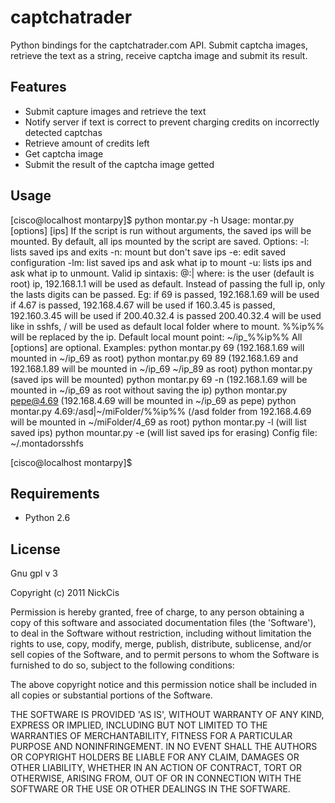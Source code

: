 captchatrader
=============

Python bindings for the captchatrader.com API. Submit captcha images, retrieve the text as a string, receive captcha image and submit its result.


Features
--------

* Submit capture images and retrieve the text
* Notify server if text is correct to prevent charging credits on incorrectly detected captchas
* Retrieve amount of credits left
* Get captcha image
* Submit the result of the captcha image getted

Usage
--------

[cisco@localhost montarpy]$ python montar.py -h
Usage: montar.py [options] [ips]
        If the script is run without arguments, the saved ips will be mounted.
        By default, all ips mounted by the script are saved.
        Options:
            -l: lists saved ips and exits
            -n: mount but don't save ips
            -e: edit saved configuration
            -lm: list saved ips and ask what ip to mount
            -u:  lists ips and ask what ip to unmount.
        Valid ip sintaxis:
            <user>@<ip>:<remote mount point>|<local mount point>
            where:
                <user> is the user (default is root)
                <ip> ip, 192.168.1.1 will be used as default.
                    Instead of passing the full ip, only the lasts digits can be passed.
                    Eg: if 69 is passed, 192.168.1.69 will be used
                        if 4.67 is passed, 192.168.4.67 will be used
                        if 160.3.45 is passed, 192.160.3.45 will be used
                        if 200.40.32.4 is passed 200.40.32.4 will be used
            <remove mount point> like in sshfs, / will be used as default
            <local mount point> local folder where to mount.
                %%ip%%  will be replaced by the ip.
                Default local mount point:  ~/ip_%%ip%%
            All [options] are optional.
        Examples:
            python montar.py 69 (192.168.1.69 will mounted in ~/ip_69 as root)
            python montar.py 69 89 (192.168.1.69 and 192.168.1.89 will be mounted in ~/ip_69 ~/ip_89 as root)
            python montar.py (saved ips will be mounted)
            python montar.py 69 -n (192.168.1.69 will be mounted in ~/ip_69 as root without saving the ip)
            python montar.py pepe@4.69 (192.168.4.69 will be mounted in ~/ip_69 as pepe)
            python montar.py 4.69:/asd|~/miFolder/%%ip%% (/asd folder from 192.168.4.69 will be mounted in  ~/miFolder/4_69 as root)
            python montar.py -l (will list saved ips)
            python mountar.py -e (will list saved ips for erasing)
        Config file: ~/.montadorsshfs
        
[cisco@localhost montarpy]$ 


Requirements
------------

* Python 2.6

License
-------

Gnu gpl v 3

Copyright (c) 2011 NickCis

Permission is hereby granted, free of charge, to any person obtaining
a copy of this software and associated documentation files (the
'Software'), to deal in the Software without restriction, including
without limitation the rights to use, copy, modify, merge, publish,
distribute, sublicense, and/or sell copies of the Software, and to
permit persons to whom the Software is furnished to do so, subject to
the following conditions:

The above copyright notice and this permission notice shall be
included in all copies or substantial portions of the Software.

THE SOFTWARE IS PROVIDED 'AS IS', WITHOUT WARRANTY OF ANY KIND,
EXPRESS OR IMPLIED, INCLUDING BUT NOT LIMITED TO THE WARRANTIES OF
MERCHANTABILITY, FITNESS FOR A PARTICULAR PURPOSE AND NONINFRINGEMENT.
IN NO EVENT SHALL THE AUTHORS OR COPYRIGHT HOLDERS BE LIABLE FOR ANY
CLAIM, DAMAGES OR OTHER LIABILITY, WHETHER IN AN ACTION OF CONTRACT,
TORT OR OTHERWISE, ARISING FROM, OUT OF OR IN CONNECTION WITH THE
SOFTWARE OR THE USE OR OTHER DEALINGS IN THE SOFTWARE.

